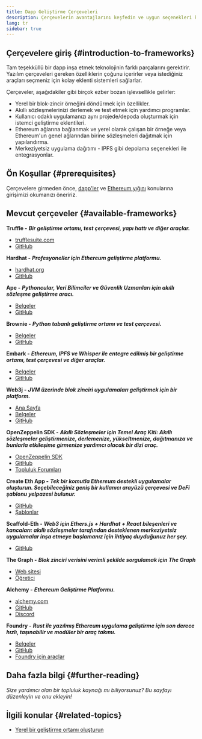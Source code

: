 ```yaml
---
title: Dapp Geliştirme Çerçeveleri
description: Çerçevelerin avantajlarını keşfedin ve uygun seçenekleri karşılaştırın.
lang: tr
sidebar: true
---
```


## Çerçevelere giriş {#introduction-to-frameworks}

Tam teşekküllü bir dapp inşa etmek teknolojinin farklı parçalarını gerektirir. Yazılım çerçeveleri gereken özelliklerin çoğunu içerirler veya istediğiniz araçları seçmeniz için kolay eklenti sistemleri sağlarlar.

Çerçeveler, aşağıdakiler gibi birçok ezber bozan işlevsellikle gelirler:

- Yerel bir blok-zincir örneğini döndürmek için özellikler.
- Akıllı sözleşmelerinizi derlemek ve test etmek için yardımcı programlar.
- Kullanıcı odaklı uygulamanızı aynı projede/depoda oluşturmak için istemci geliştirme eklentileri.
- Ethereum ağlarına bağlanmak ve yerel olarak çalışan bir örneğe veya Ethereum'un genel ağlarından birine sözleşmeleri dağıtmak için yapılandırma.
- Merkeziyetsiz uygulama dağıtımı - IPFS gibi depolama seçenekleri ile entegrasyonlar.

## Ön Koşullar {#prerequisites}

Çerçevelere girmeden önce, [dapp'ler](/developers/docs/dapps/) ve [Ethereum yığını](/developers/docs/ethereum-stack/) konularına girişimizi okumanızı öneririz.

## Mevcut çerçeveler {#available-frameworks}

**Truffle -** **_Bir geliştirme ortamı, test çerçevesi, yapı hattı ve diğer araçlar._**

- [trufflesuite.com](https://www.trufflesuite.com/)
- [GitHub](https://github.com/trufflesuite/truffle)

**Hardhat -** **_Profesyoneller için Ethereum geliştirme platformu._**

- [hardhat.org](https://hardhat.org)
- [GitHub](https://github.com/nomiclabs/hardhat)

**Ape -** **_Pythoncular, Veri Bilimciler ve Güvenlik Uzmanları için akıllı sözleşme geliştirme aracı._**

- [Belgeler](https://docs.apeworx.io/ape/stable/)
- [GitHub](https://github.com/ApeWorX/ape)

**Brownie -** **_Python tabanlı geliştirme ortamı ve test çerçevesi._**

- [Belgeler](https://eth-brownie.readthedocs.io/en/latest/)
- [GitHub](https://github.com/eth-brownie/brownie)

**Embark -** **_Ethereum, IPFS ve Whisper ile entegre edilmiş bir geliştirme ortamı, test çerçevesi ve diğer araçlar._**

- [Belgeler](https://embark.status.im/docs/)
- [GitHub](https://github.com/embark-framework/embark)

**Web3j -** **_JVM üzerinde blok zinciri uygulamaları geliştirmek için bir platform._**

- [Ana Sayfa](https://www.web3labs.com/web3j-sdk)
- [Belgeler](https://docs.web3j.io)
- [GitHub](https://github.com/web3j/web3j)

**OpenZeppelin SDK -** **_Akıllı Sözleşmeler için Temel Araç Kiti: Akıllı sözleşmeler geliştirmenize, derlemenize, yükseltmenize, dağıtmanıza ve bunlarla etkileşime girmenize yardımcı olacak bir dizi araç._**

- [OpenZeppelin SDK](https://openzeppelin.com/sdk/)
- [GitHub](https://github.com/OpenZeppelin/openzeppelin-sdk)
- [Topluluk Forumları](https://forum.openzeppelin.com/c/support/17)

**Create Eth App -** **_Tek bir komutla Ethereum destekli uygulamalar oluşturun. Seçebileceğiniz geniş bir kullanıcı arayüzü çerçevesi ve DeFi şablonu yelpazesi bulunur._**

- [GitHub](https://github.com/paulrberg/create-eth-app)
- [Şablonlar](https://github.com/PaulRBerg/create-eth-app/tree/develop/templates)

**Scaffold-Eth -** **_Web3 için Ethers.js + Hardhat + React bileşenleri ve kancaları: akıllı sözleşmeler tarafından desteklenen merkeziyetsiz uygulamalar inşa etmeye başlamanız için ihtiyaç duyduğunuz her şey._**

- [GitHub](https://github.com/austintgriffith/scaffold-eth)

**The Graph -** **_Blok zinciri verisini verimli şekilde sorgulamak için The Graph_**

- [Web sitesi](https://thegraph.com/)
- [Öğretici](/developers/tutorials/the-graph-fixing-web3-data-querying/)

**Alchemy -** **_Ethereum Geliştirme Platformu._**

- [alchemy.com](https://www.alchemy.com/)
- [GitHub](https://github.com/alchemyplatform)
- [Discord](https://discord.com/invite/A39JVCM)

**Foundry -** **_Rust ile yazılmış Ethereum uygulama geliştirme için son derece hızlı, taşınabilir ve modüler bir araç takımı._**

- [Belgeler](https://book.getfoundry.sh/)
- [GitHub](https://github.com/gakonst/foundry/)
- [Foundry için araçlar](https://github.com/crisgarner/awesome-foundry)

## Daha fazla bilgi {#further-reading}

_Size yardımcı olan bir topluluk kaynağı mı biliyorsunuz? Bu sayfayı düzenleyin ve onu ekleyin!_

## İlgili konular {#related-topics}

- [Yerel bir geliştirme ortamı oluşturun](/developers/local-environment/)
